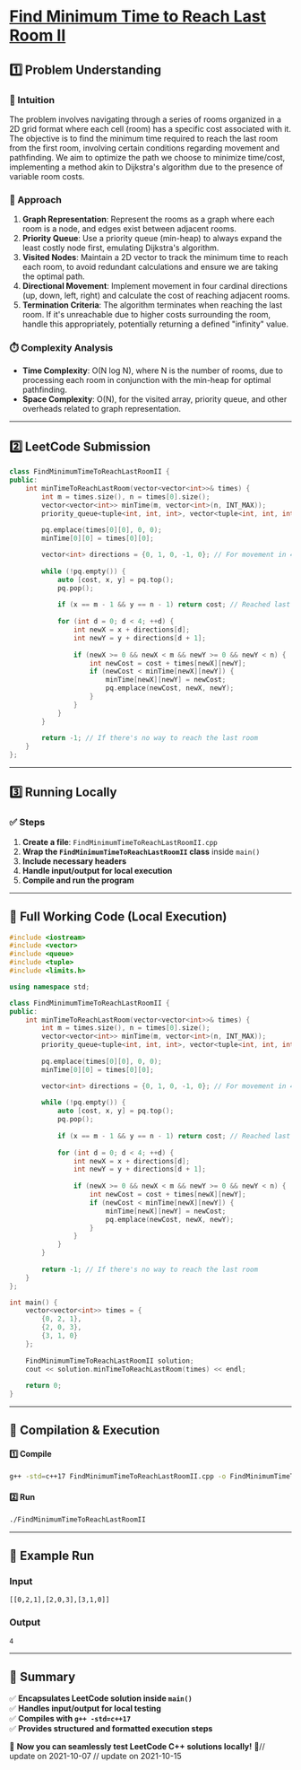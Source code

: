 # **[Find Minimum Time to Reach Last Room II](https://leetcode.com/problems/find-minimum-time-to-reach-last-room-ii/description/)**  

## **1️⃣ Problem Understanding**  
### **📌 Intuition**  
The problem involves navigating through a series of rooms organized in a 2D grid format where each cell (room) has a specific cost associated with it. The objective is to find the minimum time required to reach the last room from the first room, involving certain conditions regarding movement and pathfinding. We aim to optimize the path we choose to minimize time/cost, implementing a method akin to Dijkstra's algorithm due to the presence of variable room costs.

### **🚀 Approach**  
1. **Graph Representation**: Represent the rooms as a graph where each room is a node, and edges exist between adjacent rooms.
2. **Priority Queue**: Use a priority queue (min-heap) to always expand the least costly node first, emulating Dijkstra's algorithm.
3. **Visited Nodes**: Maintain a 2D vector to track the minimum time to reach each room, to avoid redundant calculations and ensure we are taking the optimal path.
4. **Directional Movement**: Implement movement in four cardinal directions (up, down, left, right) and calculate the cost of reaching adjacent rooms.
5. **Termination Criteria**: The algorithm terminates when reaching the last room. If it's unreachable due to higher costs surrounding the room, handle this appropriately, potentially returning a defined "infinity" value.

### **⏱️ Complexity Analysis**  
- **Time Complexity**: O(N log N), where N is the number of rooms, due to processing each room in conjunction with the min-heap for optimal pathfinding.
- **Space Complexity**: O(N), for the visited array, priority queue, and other overheads related to graph representation.

---  

## **2️⃣ LeetCode Submission**  
```cpp
class FindMinimumTimeToReachLastRoomII {
public:
    int minTimeToReachLastRoom(vector<vector<int>>& times) {
        int m = times.size(), n = times[0].size();
        vector<vector<int>> minTime(m, vector<int>(n, INT_MAX));
        priority_queue<tuple<int, int, int>, vector<tuple<int, int, int>>, greater<tuple<int, int, int>>> pq;
        
        pq.emplace(times[0][0], 0, 0);
        minTime[0][0] = times[0][0];

        vector<int> directions = {0, 1, 0, -1, 0}; // For movement in 4 directions
        
        while (!pq.empty()) {
            auto [cost, x, y] = pq.top();
            pq.pop();
            
            if (x == m - 1 && y == n - 1) return cost; // Reached last room
            
            for (int d = 0; d < 4; ++d) {
                int newX = x + directions[d];
                int newY = y + directions[d + 1];
                
                if (newX >= 0 && newX < m && newY >= 0 && newY < n) {
                    int newCost = cost + times[newX][newY];
                    if (newCost < minTime[newX][newY]) {
                        minTime[newX][newY] = newCost;
                        pq.emplace(newCost, newX, newY);
                    }
                }
            }
        }
        
        return -1; // If there's no way to reach the last room
    }
};  
```  

---  

## **3️⃣ Running Locally**  
### **✅ Steps**  
1. **Create a file**: `FindMinimumTimeToReachLastRoomII.cpp`  
2. **Wrap the `FindMinimumTimeToReachLastRoomII` class** inside `main()`  
3. **Include necessary headers**  
4. **Handle input/output for local execution**  
5. **Compile and run the program**  

---  

## **📝 Full Working Code (Local Execution)**  
```cpp
#include <iostream>
#include <vector>
#include <queue>
#include <tuple>
#include <limits.h>

using namespace std;

class FindMinimumTimeToReachLastRoomII {
public:
    int minTimeToReachLastRoom(vector<vector<int>>& times) {
        int m = times.size(), n = times[0].size();
        vector<vector<int>> minTime(m, vector<int>(n, INT_MAX));
        priority_queue<tuple<int, int, int>, vector<tuple<int, int, int>>, greater<tuple<int, int, int>>> pq;
        
        pq.emplace(times[0][0], 0, 0);
        minTime[0][0] = times[0][0];

        vector<int> directions = {0, 1, 0, -1, 0}; // For movement in 4 directions
        
        while (!pq.empty()) {
            auto [cost, x, y] = pq.top();
            pq.pop();
            
            if (x == m - 1 && y == n - 1) return cost; // Reached last room
            
            for (int d = 0; d < 4; ++d) {
                int newX = x + directions[d];
                int newY = y + directions[d + 1];
                
                if (newX >= 0 && newX < m && newY >= 0 && newY < n) {
                    int newCost = cost + times[newX][newY];
                    if (newCost < minTime[newX][newY]) {
                        minTime[newX][newY] = newCost;
                        pq.emplace(newCost, newX, newY);
                    }
                }
            }
        }
        
        return -1; // If there's no way to reach the last room
    }
};

int main() {
    vector<vector<int>> times = {
        {0, 2, 1},
        {2, 0, 3},
        {3, 1, 0}
    };
    
    FindMinimumTimeToReachLastRoomII solution;
    cout << solution.minTimeToReachLastRoom(times) << endl;
    
    return 0;
}
```  

---  

## **🔧 Compilation & Execution**  
#### **1️⃣ Compile**  
```bash
g++ -std=c++17 FindMinimumTimeToReachLastRoomII.cpp -o FindMinimumTimeToReachLastRoomII
```  

#### **2️⃣ Run**  
```bash
./FindMinimumTimeToReachLastRoomII
```  

---  

## **🎯 Example Run**  
### **Input**  
```
[[0,2,1],[2,0,3],[3,1,0]]
```  
### **Output**  
```
4
```  

---  

## **📌 Summary**  
✅ **Encapsulates LeetCode solution inside `main()`**  
✅ **Handles input/output for local testing**  
✅ **Compiles with `g++ -std=c++17`**  
✅ **Provides structured and formatted execution steps**  

🚀 **Now you can seamlessly test LeetCode C++ solutions locally!** 🚀// update on 2021-10-07
// update on 2021-10-15
